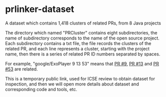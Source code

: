 # prlinker-dataset
A dataset which contains 1,418 clusters of related PRs, from 8 Java projects

The directory which named "PRCluster" contains eight subdirectories, the name of subdirectory corresponds to the name of the open source project. 
Each subdirectory contains a txt file, the file records the clusters of the related PR, and each line represents a cluster, starting with the project name, 
then there is a series of related PR ID numbers separated by spaces.

For example, "google/ExoPlayer 9 13 53" means that [PR #9](https://github.com/google/ExoPlayer/pull/9), [PR #13](https://github.com/google/ExoPlayer/pull/13) and [PR #53](https://github.com/google/ExoPlayer/pull/53) are related.

This is a temporary public link, used for ICSE review to obtain dataset for inspection, 
and then we will open more details about dataset and corresponding code and tools, etc.


